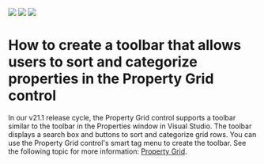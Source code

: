 <!-- default badges list -->
![](https://img.shields.io/endpoint?url=https://codecentral.devexpress.com/api/v1/VersionRange/128638547/21.1.2%2B)
[![](https://img.shields.io/badge/Open_in_DevExpress_Support_Center-FF7200?style=flat-square&logo=DevExpress&logoColor=white)](https://supportcenter.devexpress.com/ticket/details/E504)
[![](https://img.shields.io/badge/📖_How_to_use_DevExpress_Examples-e9f6fc?style=flat-square)](https://docs.devexpress.com/GeneralInformation/403183)
<!-- default badges end -->
# How to create a toolbar that allows users to sort and categorize properties in the Property Grid control

In our v21.1 release cycle, the Property Grid control supports a toolbar similar to the toolbar in the Properties window in Visual Studio. The toolbar displays a search box and buttons to sort and categorize grid rows. You can use the Property Grid control's smart tag menu to create the toolbar. See the following topic for more information: [Property Grid](https://docs.devexpress.com/WindowsForms/119885/controls-and-libraries/property-grid?v=21.1).
